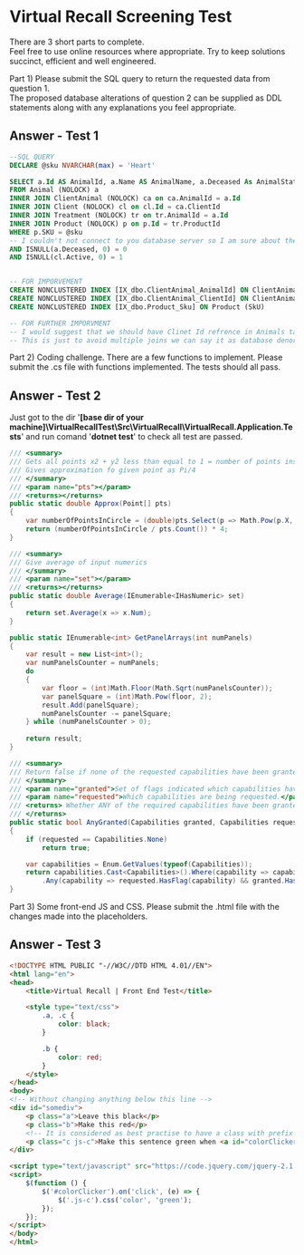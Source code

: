 # Virtual Recall Screening Test

There are 3 short parts to complete.  
Feel free to use online resources where appropriate. Try to keep solutions succinct, efficient and well engineered.

Part 1) Please submit the SQL query to return the requested data from question 1.  
The proposed database alterations of question 2 can be supplied as DDL statements along with any explanations you feel appropriate.

## Answer - Test 1

```SQL
--SQL QUERY
DECLARE @sku NVARCHAR(max) = 'Heart'

SELECT a.Id AS AnimalId, a.Name AS AnimalName, a.Deceased As AnimalStatus, cl.Id AS ClinetId, CONCAT(cl.Forename, ' ', cl.Surname) AS ClinetName, cl.Active AS ClinetStatus
FROM Animal (NOLOCK) a
INNER JOIN ClientAnimal (NOLOCK) ca on ca.AnimalId = a.Id
INNER JOIN Client (NOLOCK) cl on cl.Id = ca.ClientId
INNER JOIN Treatment (NOLOCK) tr on tr.AnimalId = a.Id
INNER JOIN Product (NOLOCK) p on p.Id = tr.ProductId
WHERE p.SKU = @sku
-- I couldn't not connect to you database server so I am sure about the schema structure. So, I just added to make sure that if there is null data and consider it as well.
AND ISNULL(a.Deceased, 0) = 0
AND ISNULL(cl.Active, 0) = 1


-- FOR IMPORVEMENT
CREATE NONCLUSTERED INDEX [IX_dbo.ClientAnimal_AnimalId] ON ClientAnimal (AnimalId)
CREATE NONCLUSTERED INDEX [IX_dbo.ClientAnimal_ClientId] ON ClientAnimal (ClientId)
CREATE NONCLUSTERED INDEX [IX_dbo.Product_Sku] ON Product (SkU)

-- FOR FURTHER IMPORVMENT
-- I would suggest that we should have Clinet Id refrence in Animals table only if an animal is not owned by more than clients
-- This is just to avoid multiple joins we can say it as database denormalization
```

Part 2) Coding challenge. There are a few functions to implement. Please submit the .cs file with functions implemented. The tests should all pass.

## Answer - Test 2

Just got to the dir '__[base dir of your machine]\VirtualRecallTest\Src\VirtualRecall\VirtualRecall.Application.Tests__' and run comand '__dotnet test__' to check all test are passed.

```C#
/// <summary>
/// Gets all points x2 + y2 less than equal to 1 = number of points inside circle
/// Gives approximation fo given point as Pi/4
/// </summary>
/// <param name="pts"></param>
/// <returns></returns>
public static double Approx(Point[] pts)
{
    var numberOfPointsInCircle = (double)pts.Select(p => Math.Pow(p.X, 2) + Math.Pow(p.Y2)).Count(xyScore => xyScore <= 1);
    return (numberOfPointsInCircle / pts.Count()) * 4;
}

/// <summary>
/// Give average of input numerics
/// </summary>
/// <param name="set"></param>
/// <returns></returns>
public static double Average(IEnumerable<IHasNumeric> set)
{
    return set.Average(x => x.Num);
}

public static IEnumerable<int> GetPanelArrays(int numPanels)
{
    var result = new List<int>();
    var numPanelsCounter = numPanels;
    do
    {
        var floor = (int)Math.Floor(Math.Sqrt(numPanelsCounter));
        var panelSquare = (int)Math.Pow(floor, 2);
        result.Add(panelSquare);
        numPanelsCounter -= panelSquare;
    } while (numPanelsCounter > 0);
    
    return result;
}

/// <summary>
/// Return false if none of the requested capabilities have been granted, otherwise true.
/// </summary>
/// <param name="granted">Set of flags indicated which capabilities have been granted.param>
/// <param name="requested">Which capabilities are being requested.</param>
/// <returns> Whether ANY of the required capabilities have been granted. Also return truif none is requested.
/// </returns>
public static bool AnyGranted(Capabilities granted, Capabilities requested)
{
    if (requested == Capabilities.None)
        return true;

    var capabilities = Enum.GetValues(typeof(Capabilities));
    return capabilities.Cast<Capabilities>().Where(capability => capability !Capabilities.None)
        .Any(capability => requested.HasFlag(capability) && granted.HasFlag(capability));
}
```

Part 3) Some front-end JS and CSS. Please submit the .html file with the changes made into the placeholders.

## Answer - Test 3

```HTML
<!DOCTYPE HTML PUBLIC "-//W3C//DTD HTML 4.01//EN">
<html lang="en">
<head>
    <title>Virtual Recall | Front End Test</title>

    <style type="text/css">
        .a, .c {
            color: black;
        }

        .b {
            color: red;
        }
    </style>
</head>
<body>
<!-- Without changing anything below this line -->
<div id="somediv">
    <p class="a">Leave this black</p>
    <p class="b">Make this red</p>
    <!-- It is considered as best practise to have a class with prefix js- to use in javascript when working in team oriented environment where UI?UX and Front Developer works in teams -->
    <p class="c js-c">Make this sentence green when <a id="colorClicker" href="javascript:void(0);">this</a> link is clicked</p>
</div>

<script type="text/javascript" src="https://code.jquery.com/jquery-2.1.4.min.js"></script>
<script>
    $(function () {
        $('#colorClicker').on('click', (e) => {
            $('.js-c').css('color', 'green');
        });
    });
</script>
</body>
</html>
```
